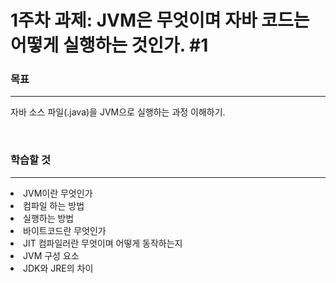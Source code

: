 # 1주차 과제: JVM은 무엇이며 자바 코드는 어떻게 실행하는 것인가. #1
<h3>목표</h3>
<hr>
<p>자바 소스 파일(.java)을 JVM으로 실행하는 과정 이해하기.</p>
<br>

<h3>학습할 것</h3>
<hr>
<ui>
  <li>JVM이란 무엇인가</li>
  <li>컴파일 하는 방법</li>
  <li>실행하는 방법</li>
  <li>바이트코드란 무엇인가</li>
  <li>JIT 컴파일러란 무엇이며 어떻게 동작하는지</li>
  <li>JVM 구성 요소</li>
  <li>JDK와 JRE의 차이</li>
<ui>
